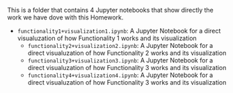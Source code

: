 This is a folder that contains 4 Jupyter notebooks that show directly the work we have dove with this Homework.
* ```functionality1+visualization1.ipynb```: A Jupyter Notebook for a direct visualuzation of how Functionality 1  works and its visualization
  * ```functionality2+visualization2.ipynb```: A Jupyter Notebook for a direct visualuzation of how Functionality 2  works and its visualization
  * ```functionality3+visualization3.ipynb```: A Jupyter Notebook for a direct visualuzation of how Functionality 3  works and its visualization
  * ```functionality4+visualization4.ipynb```: A Jupyter Notebook for a direct visualuzation of how Functionality 3  works and its visualization
